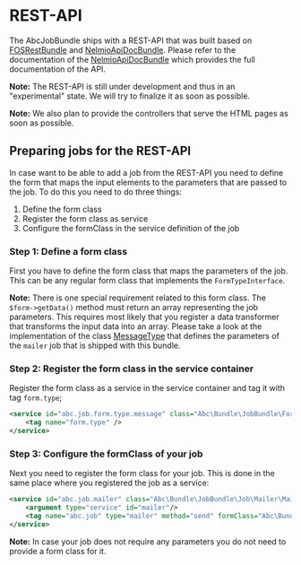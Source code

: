 REST-API
========

The AbcJobBundle ships with a REST-API that was built based on [FOSRestBundle](https://github.com/FriendsOfSymfony/FOSRestBundle) and [NelmioApiDocBundle](https://github.com/nelmio/NelmioApiDocBundle). Please refer to the documentation of the [NelmioApiDocBundle](https://github.com/nelmio/NelmioApiDocBundle) which provides the full documentation of the API.

__Note:__ The REST-API is still under development and thus in an "experimental" state. We will try to finalize it as soon as possible.

__Note:__ We also plan to provide the controllers that serve the HTML pages as soon as possible.

## Preparing jobs for the REST-API

In case want to be able to add a job from the REST-API you need to define the form that maps the input elements to the parameters that are passed to the job. To do this you need to do three things:

1. Define the form class
2. Register the form class as service
3. Configure the formClass in the service definition of the job

### Step 1: Define a form class

First you have to define the form class that maps the parameters of the job. This can be any regular form class that implements the `FormTypeInterface`.

__Note:__ There is one special requirement related to this form class. The `$form->getData()` method must return an array representing the job parameters. This requires most likely that you register a data transformer that transforms the input data into an array. Please take a look at the implementation of the class [MessageType](../Form/Type/MessageType.php) that defines the parameters of the `mailer` job that is shipped with this bundle.

### Step 2: Register the form class in the service container

Register the form class as a service in the service container and tag it with tag `form.type`;

```xml
<service id="abc.job.form.type.message" class="Abc\Bundle\JobBundle\Form\Type\MessageType" public="true">
    <tag name="form.type" />
</service>
```

### Step 3: Configure the formClass of your job

Next you need to register the form class for your job. This is done in the same place where you registered the job as a service:

```xml
<service id="abc.job.mailer" class="Abc\Bundle\JobBundle\Job\Mailer\Mailer" public="true">
    <argument type="service" id="mailer"/>
    <tag name="abc.job" type="mailer" method="send" formClass="Abc\Bundle\JobBundle\Form\Type\MessageType"/>
</service>
```

__Note:__ In case your job does not require any parameters you do not need to provide a form class for it.